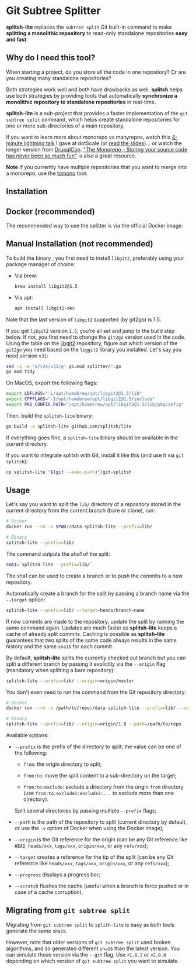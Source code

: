 Git Subtree Splitter
====================

**splitsh-lite** replaces the `subtree split` Git built-in command to make
**splitting a monolithic repository** to read-only standalone repositories
**easy and fast**.

Why do I need this tool?
------------------------

When starting a project, do you store all the code in one repository? Or are
you creating many standalone repositories?

Both strategies work well and both have drawbacks as well. **splitsh** helps
use both strategies by providing tools that automatically **synchronize a
monolithic repository to standalone repositories** in real-time.

**splitsh-lite** is a sub-project that provides a faster implementation of the
`git subtree split` command, which helps create standalone repositories for one
or more sub-directories of a main repository.

If you want to learn more about monorepo vs manyrepos, watch this [4-minute
lightning talk](http://www.thedotpost.com/2016/05/fabien-potencier-monolithic-repositories-vs-many-repositories)
I gave at dotScale
(or [read the slides](https://speakerdeck.com/fabpot/a-monorepo-vs-manyrepos))...
or watch the longer version from
[DrupalCon](https://www.youtube.com/watch?v=4w3-f6Xhvu8).
["The Monorepo - Storing your source code has never been so much fun"](https://speakerdeck.com/garethr/the-monorepo-storing-your-source-code-has-never-been-so-much-fun)
is also a great resource.

**Note** If you currently have multiple repositories that you want to merge into
a monorepo, use the [tomono](https://github.com/unravelin/tomono) tool.

Installation
------------

Docker (recommended)
--------------------

The recommended way to use the splitter is via the official Docker image:

Manual Installation (not recommended)
-------------------------------------

To build the binary , you first need to install `libgit2`, preferably using
your package manager of choice:

* Via brew:

  ```bash
  brew install libgit2@1.5
  ```

* Via apt:

  ```bash
  apt install libgit2-dev
  ```

Note that the last version of `libgit2` supported (by git2go) is 1.5.

If you get `libgit2` version `1.5`, you're all set and jump to the build step
below. If not, you first need to change the `git2go` version used in the code.
Using the table on the
[libgit2](https://github.com/libgit2/git2go#which-go-version-to-use)
repository, figure out which version of the `git2go` you need based on the
`liggit2` library you installed. Let's say you need version `v31`:

```bash
sed -i -e 's/v34/v31/g' go.mod splitter/*.go
go mod tidy
```

On MacOS, export the following flags:

```bash
export LDFLAGS="-L/opt/homebrew/opt/libgit2@1.5/lib"
export CPPFLAGS="-I/opt/homebrew/opt/libgit2@1.5/include"
export PKG_CONFIG_PATH="/opt/homebrew/opt/libgit2@1.5/lib/pkgconfig"
```

Then, build the `splitsh-lite` binary:

```bash
go build -o splitsh-lite github.com/splitsh/lite
```

If everything goes fine, a `splitsh-lite` binary should be available in the
current directory.

If you want to integrate splitsh with Git, install it like this (and use it via
`git splitsh`):

```bash
cp splitsh-lite "$(git --exec-path)"/git-splitsh
```

Usage
-----

Let's say you want to split the `lib/` directory of a repository stored in the
current directory from the current branch (bare or clone), run:

```bash
# Docker
docker run --rm -v $PWD:/data splitsh-lite --prefix=lib/

# Binary
splitsh-lite --prefix=lib/
```

The command outputs the *sha1* of the split:

```bash
SHA1=`splitsh-lite --prefix=lib/`
```

The sha1 can be used to create a branch or to push the commits to a new
repository.

Automatically create a branch for the split by passing a branch name
via the `--target` option:

```bash
splitsh-lite --prefix=lib/ --target=heads/branch-name
```

If new commits are made to the repository, update the split by running the same
command again. Updates are much faster as **splitsh-lite** keeps a cache of
already split commits. Caching is possible as **splitsh-lite** guarantees that
two splits of the same code always results in the same history and the same
`sha1`s for each commit.

By default, **splitsh-lite** splits the currently checked out branch but you can
split a different branch by passing it explicitly via the `--origin` flag
(mandatory when splitting a bare repository):

```bash
splitsh-lite --prefix=lib/ --origin=origin/master
```

You don't even need to run the command from the Git repository directory:

```bash
# Docker
docker run --rm -v /path/to/repo:/data splitsh-lite --prefix=lib/ --origin=origin/1.0

# Binary
splitsh-lite --prefix=lib/ --origin=origin/1.0 --path=/path/to/repo
```

Available options:

 * `--prefix` is the prefix of the directory to split; the value can be one of
   the following:

     * `from`: the origin directory to split;

     * `from:to`: move the split content to a sub-directory on the target;

     * `from:to:exclude`: exclude a directory from the origin `from` directory
       (use `from:to:exclude1:exclude2:...` to exclude more than one
       directory).

   Split several directories by passing multiple `--prefix` flags;

 * `--path` is the path of the repository to split (current directory by
   default, or use the `-v` option of Docker when using the Docker image);

 * `--origin` is the Git reference for the origin (can be any Git reference
   like `HEAD`, `heads/xxx`, `tags/xxx`, `origin/xxx`, or any `refs/xxx`);

 * `--target` creates a reference for the tip of the split (can be any Git
   reference like `heads/xxx`, `tags/xxx`, `origin/xxx`, or any `refs/xxx`);

 * `--progress` displays a progress bar;

 * `--scratch` flushes the cache (useful when a branch is force pushed or in
   case of a cache corruption).

Migrating from `git subtree split`
----------------------------------

Migrating from `git subtree split` to `splith-lite` is easy as both tools
generate the same `sha1`s.

However, note that older versions of `git subtree split` used broken
algorithms, and so generated different `sha1`s than the latest version. You can
simulate those version via the `--git` flag. Use `<1.8.2` or `<2.8.0` depending
on which version of `git subtree split` you want to simulate.
